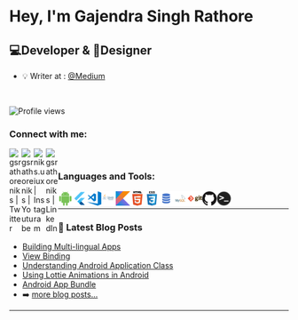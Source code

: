 # Hey, I'm Gajendra Singh Rathore
## 💻Developer & 🎨Designer

- 💡 Writer at : [@Medium](https://gsrathoreniks.medium.com)

<br/>

![Profile views](https://gpvc.arturio.dev/gsrathoreniks)  

### Connect with me:

<a href="https://twitter.com/gsrathoreniks"><img align="left" alt="gsrathoreniks | Twitter" width="22px" src="https://cdn.jsdelivr.net/npm/simple-icons@v3/icons/twitter.svg" /></a>
<a href="https://www.youtube.com/channel/UCzDpDEEHXworG43gVNLX-AA"><img align="left" alt="gsrathoreniks | Youtube" width="22px" src="https://cdn.jsdelivr.net/npm/simple-icons@v3/icons/youtube.svg" /></a>
<a href="https://instagram.com/niks.uiux"><img align="left" alt="niks.uiux | Instagram" width="22px" src="https://cdn.jsdelivr.net/npm/simple-icons@v3/icons/instagram.svg" /></a>
<a href="https://linkedin.com/in/gsrathoreniks"><img align="left" alt="gsrathoreniks | LinkedIn" width="22px" src="https://cdn.jsdelivr.net/npm/simple-icons@v3/icons/linkedin.svg" /></a>

<br />

### Languages and Tools:

[<img align="left" alt="Android Studio" width="26px" src="https://raw.githubusercontent.com/github/explore/80688e429a7d4ef2fca1e82350fe8e3517d3494d/topics/android/android.png" />][webdevplaylist]
[<img align="left" alt="Flutter" width="26px" src="https://raw.githubusercontent.com/github/explore/80688e429a7d4ef2fca1e82350fe8e3517d3494d/topics/flutter/flutter.png" />][webdevplaylist]
[<img align="left" alt="Visual Studio Code" width="26px" src="https://raw.githubusercontent.com/github/explore/80688e429a7d4ef2fca1e82350fe8e3517d3494d/topics/visual-studio-code/visual-studio-code.png" />][webdevplaylist]
[<img align="left" alt="Java" width="26px" src="https://raw.githubusercontent.com/github/explore/80688e429a7d4ef2fca1e82350fe8e3517d3494d/topics/java/java.png" />][webdevplaylist]
[<img align="left" alt="Kotlin" width="26px" src="https://raw.githubusercontent.com/github/explore/80688e429a7d4ef2fca1e82350fe8e3517d3494d/topics/kotlin/kotlin.png" />][webdevplaylist]
<img align="left" alt="HTML5" width="26px" src="https://raw.githubusercontent.com/github/explore/80688e429a7d4ef2fca1e82350fe8e3517d3494d/topics/html/html.png" />
<img align="left" alt="CSS3" width="26px" src="https://raw.githubusercontent.com/github/explore/80688e429a7d4ef2fca1e82350fe8e3517d3494d/topics/css/css.png" />
<img align="left" alt="SQL" width="26px" src="https://raw.githubusercontent.com/github/explore/80688e429a7d4ef2fca1e82350fe8e3517d3494d/topics/sql/sql.png" />
<img align="left" alt="MySQL" width="26px" src="https://raw.githubusercontent.com/github/explore/80688e429a7d4ef2fca1e82350fe8e3517d3494d/topics/mysql/mysql.png" />
<img align="left" alt="Git" width="26px" src="https://raw.githubusercontent.com/github/explore/80688e429a7d4ef2fca1e82350fe8e3517d3494d/topics/git/git.png" />
<img align="left" alt="GitHub" width="26px" src="https://raw.githubusercontent.com/github/explore/78df643247d429f6cc873026c0622819ad797942/topics/github/github.png" />
<img align="left" alt="Terminal" width="26px" src="https://raw.githubusercontent.com/github/explore/80688e429a7d4ef2fca1e82350fe8e3517d3494d/topics/terminal/terminal.png" />
<br/>




<!-- ### 📺 Latest YouTube Videos
- [UPDATE: Next Level GitHub Profile README (NEW) | GitHub Actions | Vercel | Spotify](https://www.youtube.com/watch?v=n6d4KHSKqGk)
- [SPEED RUN: Build a CRUD API with PrestoAPI & MongoDB Atlas in 9 Minutes! Then Airbnb Clone!](https://www.youtube.com/watch?v=6C45qCt41VY)
- [Building BATTLESHIPS Multiplayer Game with Node.js, Express, Socket.io, Heroku | (2/3)](https://www.youtube.com/watch?v=TpAwggQJPUQ)
- [GSAP Typing Animation | Tween & Timeline Basics (2020)](https://www.youtube.com/watch?v=ZT66N5hBiCE)
- [Next Level GitHub Profile README (NEW) | How To Create An Amazing Profile ReadMe With GitHub Actions](https://www.youtube.com/watch?v=ECuqb5Tv9qI)
➡️ [more videos...](https://youtube.com/codestackr)
-->

---

### 📕 Latest Blog Posts

<!-- BLOG-POST-LIST:START -->
- [Building Multi-lingual Apps](https://gsrathoreniks.medium.com/building-a-multi-lingual-app-a53207778a4f)
- [View Binding](https://gsrathoreniks.medium.com/view-binding-android-fb1dddeafdd6)
- [Understanding Android Application Class](https://gsrathoreniks.medium.com/understanding-android-application-class-22c7ea6d18c0)
- [Using Lottie Animations in Android](https://medium.com/@gsrathoreniks/lottie-animations-in-android-d000421986af)
- [Android App Bundle](https://medium.com/hackernoon/android-app-bundle-cba5e4bb3ff1)
- ➡️ [more blog posts...](https://gsrathoreniks.medium.com)
---

[medium]: https://gsrathoreniks.medium.com
[twitter]: https://twitter.com/gsrathoreniks
[youtube]: https://www.youtube.com/channel/UCzDpDEEHXworG43gVNLX-AA
[instagram]: https://instagram.com/niks.uiux
[linkedin]: https://linkedin.com/in/gsrathoreniks
[webdevplaylist]: https://www.youtube.com/channel/UCzDpDEEHXworG43gVNLX-AA
